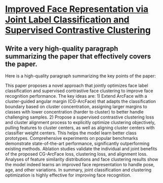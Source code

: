 # [Improved Face Representation via Joint Label Classification and   Supervised Contrastive Clustering](https://arxiv.org/abs/2312.04029)

## Write a very high-quality paragraph summarizing the paper that effectively covers the paper.

 Here is a high-quality paragraph summarizing the key points of the paper:

This paper proposes a novel approach that jointly optimizes face label classification and supervised contrastive face clustering to improve face recognition performance. The key ideas are: 1) Extend ArcFace with a cluster-guided angular margin (CG-ArcFace) that adapts the classification boundary based on cluster concentration, assigning larger margins to classes with lower concentration (harder to cluster) to better handle challenging samples. 2) Propose a supervised contrastive clustering loss and cluster alignment process to explicitly optimize clustering objectively, pulling features to cluster centers, as well as aligning cluster centers with classifier weight centers. This helps the model learn better class prototypes. Comprehensive experiments on popular benchmarks demonstrate state-of-the-art performance, significantly outperforming existing methods. Ablation studies validate the individual and joint benefits of the proposed CG-ArcFace loss, clustering loss, and alignment loss. Analyses of feature similarity distributions and face clustering results show the model indeed learns an improved face representation to handle pose, age, and other variations. In summary, joint classification and clustering optimization is highly effective for improving face recognition.
